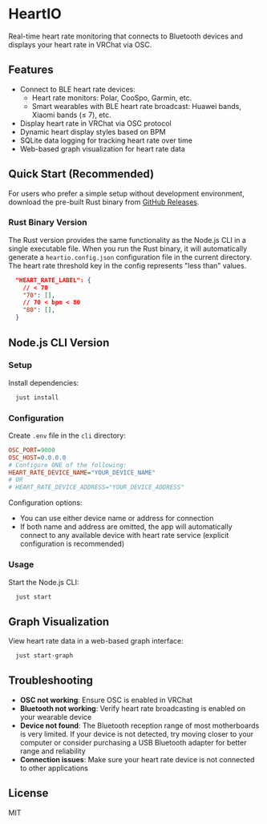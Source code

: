 # HeartIO

Real-time heart rate monitoring that connects to Bluetooth devices and displays your heart rate in VRChat via OSC.

## Features

- Connect to BLE heart rate devices:
  - Heart rate monitors: Polar, CooSpo, Garmin, etc.
  - Smart wearables with BLE heart rate broadcast: Huawei bands, Xiaomi bands (≤ 7), etc.
- Display heart rate in VRChat via OSC protocol
- Dynamic heart display styles based on BPM
- SQLite data logging for tracking heart rate over time
- Web-based graph visualization for heart rate data

## Quick Start (Recommended)

For users who prefer a simple setup without development environment, download the pre-built Rust binary from [GitHub Releases](https://github.com/xn-sakina/vrchat-heartio/releases).

### Rust Binary Version

The Rust version provides the same functionality as the Node.js CLI in a single executable file. When you run the Rust binary, it will automatically generate a `heartio.config.json` configuration file in the current directory. The heart rate threshold key in the config represents "less than" values.

```json
  "HEART_RATE_LABEL": {
    // < 70
    "70": [],
    // 70 < bpm < 80
    "80": [],
  }
```

## Node.js CLI Version

### Setup

Install dependencies:

```bash
  just install
```

### Configuration

Create `.env` file in the `cli` directory:

```ini
OSC_PORT=9000
OSC_HOST=0.0.0.0
# Configure ONE of the following:
HEART_RATE_DEVICE_NAME="YOUR_DEVICE_NAME"
# OR
# HEART_RATE_DEVICE_ADDRESS="YOUR_DEVICE_ADDRESS"
```

Configuration options:

- You can use either device name or address for connection
- If both name and address are omitted, the app will automatically connect to any available device with heart rate service (explicit configuration is recommended)

### Usage

Start the Node.js CLI:

```bash
  just start
```

## Graph Visualization

View heart rate data in a web-based graph interface:

```bash
  just start-graph
```

## Troubleshooting

- **OSC not working**: Ensure OSC is enabled in VRChat
- **Bluetooth not working**: Verify heart rate broadcasting is enabled on your wearable device
- **Device not found**: The Bluetooth reception range of most motherboards is very limited. If your device is not detected, try moving closer to your computer or consider purchasing a USB Bluetooth adapter for better range and reliability
- **Connection issues**: Make sure your heart rate device is not connected to other applications

## License

MIT
